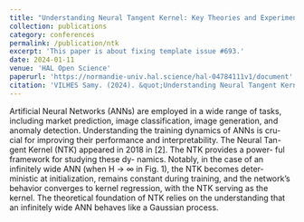 ```yaml
---
title: "Understanding Neural Tangent Kernel: Key Theories and Experimental Insights"
collection: publications
category: conferences
permalink: /publication/ntk
excerpt: 'This paper is about fixing template issue #693.'
date: 2024-01-11
venue: 'HAL Open Science'
paperurl: 'https://normandie-univ.hal.science/hal-04784111v1/document'
citation: 'VILHES Samy. (2024). &quot;Understanding Neural Tangent Kernel: Key Theories and Experimental Insights.&quot; <i>HAL Open Science</i>.'
---
```


Artificial Neural Networks (ANNs)
are employed in a wide range of tasks,
including market prediction, image
classification, image generation, and
anomaly detection. Understanding
the training dynamics of ANNs is cru-
cial for improving their performance
and interpretability. The Neural Tan-
gent Kernel (NTK) appeared in 2018
in [2]. The NTK provides a power-
ful framework for studying these dy-
namics. Notably, in the case of an
infinitely wide ANN (when H → ∞
in Fig. 1), the NTK becomes deter-
ministic at initialization, remains constant during training, and the network’s behavior converges to kernel regression, with the NTK serving as the kernel. The theoretical foundation of NTK relies on the understanding that an infinitely wide ANN behaves like a Gaussian process.
